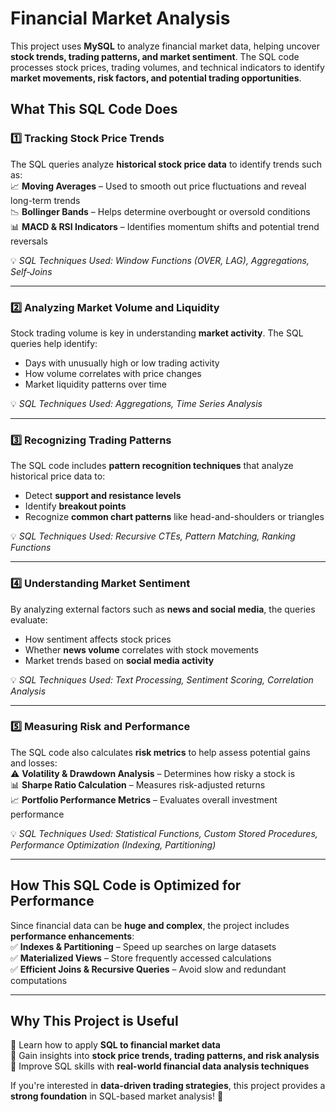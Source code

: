 # **Financial Market Analysis**  

This project uses **MySQL** to analyze financial market data, helping uncover **stock trends, trading patterns, and market sentiment**. The SQL code processes stock prices, trading volumes, and technical indicators to identify **market movements, risk factors, and potential trading opportunities**.  

## **What This SQL Code Does**  

### **1️⃣ Tracking Stock Price Trends**  
The SQL queries analyze **historical stock price data** to identify trends such as:  
📈 **Moving Averages** – Used to smooth out price fluctuations and reveal long-term trends  
📉 **Bollinger Bands** – Helps determine overbought or oversold conditions  
📊 **MACD & RSI Indicators** – Identifies momentum shifts and potential trend reversals  

💡 *SQL Techniques Used: Window Functions (OVER, LAG), Aggregations, Self-Joins*  

---  

### **2️⃣ Analyzing Market Volume and Liquidity**  
Stock trading volume is key in understanding **market activity**. The SQL queries help identify:  
- Days with unusually high or low trading activity  
- How volume correlates with price changes  
- Market liquidity patterns over time  

💡 *SQL Techniques Used: Aggregations, Time Series Analysis*  

---  

### **3️⃣ Recognizing Trading Patterns**  
The SQL code includes **pattern recognition techniques** that analyze historical price data to:  
- Detect **support and resistance levels**  
- Identify **breakout points**  
- Recognize **common chart patterns** like head-and-shoulders or triangles  

💡 *SQL Techniques Used: Recursive CTEs, Pattern Matching, Ranking Functions*  

---  

### **4️⃣ Understanding Market Sentiment**  
By analyzing external factors such as **news and social media**, the queries evaluate:  
- How sentiment affects stock prices  
- Whether **news volume** correlates with stock movements  
- Market trends based on **social media activity**  

💡 *SQL Techniques Used: Text Processing, Sentiment Scoring, Correlation Analysis*  

---  

### **5️⃣ Measuring Risk and Performance**  
The SQL code also calculates **risk metrics** to help assess potential gains and losses:  
⚠️ **Volatility & Drawdown Analysis** – Determines how risky a stock is  
📊 **Sharpe Ratio Calculation** – Measures risk-adjusted returns  
📈 **Portfolio Performance Metrics** – Evaluates overall investment performance  

💡 *SQL Techniques Used: Statistical Functions, Custom Stored Procedures, Performance Optimization (Indexing, Partitioning)*  

---  

## **How This SQL Code is Optimized for Performance**  
Since financial data can be **huge and complex**, the project includes **performance enhancements**:  
✅ **Indexes & Partitioning** – Speed up searches on large datasets  
✅ **Materialized Views** – Store frequently accessed calculations  
✅ **Efficient Joins & Recursive Queries** – Avoid slow and redundant computations  

---  

## **Why This Project is Useful**  
🔹 Learn how to apply **SQL to financial market data**  
🔹 Gain insights into **stock price trends, trading patterns, and risk analysis**  
🔹 Improve SQL skills with **real-world financial data analysis techniques**  

If you're interested in **data-driven trading strategies**, this project provides a **strong foundation** in SQL-based market analysis! 🚀
